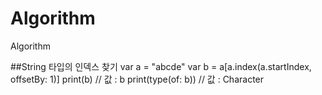 # Algorithm
Algorithm


##String 타입의 인덱스 찾기
var a = "abcde" 
var b = a[a.index(a.startIndex, offsetBy: 1)] 
print(b) // 값 : b
print(type(of: b)) // 값 : Character
